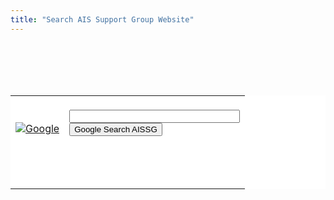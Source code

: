 ```yaml
---
title: "Search AIS Support Group Website"
---
```


<!-- Search Google -->

  


<center>
  <br /><FORM method=GET action=http://www.google.com/custom><br /><TABLE bgcolor=#FFFFFF cellspacing=0 border=0><br /><tr valign=top>
  
  <td>
    <br /><A HREF=http://www.google.com/search><br /><IMG SRC=http://www.google.com/logos/Logo_40wht.gif border=0 ALT=Google align=middle></A><br />
  </td>
  
  <br />
  
  <td>
    <br /><INPUT TYPE=text name=q size=31 maxlength=255 value=""><br /><INPUT type=submit name=sa VALUE="Google Search AISSG"><br /><INPUT type=hidden name=cof VALUE="S:http://isna.org;AH:center;AWFID:48ead66b58298155;"><br /><input type=hidden name=domains value="www.medhelp.org"><br /><br /><input type=hidden name=sitesearch value="www.medhelp.org"><br />
  </td></tr></TABLE>
  
  <br /></FORM><br />
</center>

  
<!-- Search Google -->

  
<!--break-->